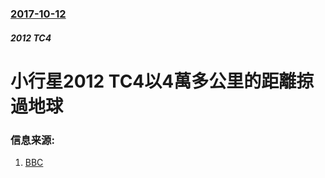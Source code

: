 ### [2017-10-12](/zh/news/2017/10/12/index.md)

##### 2012 TC4
# 小行星2012 TC4以4萬多公里的距離掠過地球 




### 信息来源:

1. [BBC](http://www.bbc.com/news/science-environment-41583704)
